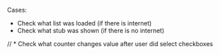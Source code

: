 Cases:
* Check what list was loaded (if there is internet)
* Check what stub was shown (if there is no internet)


// * Check what counter changes value after user did select checkboxes